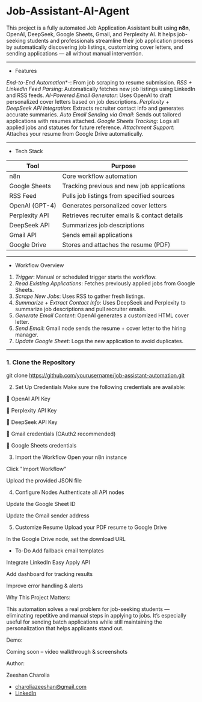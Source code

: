 # Job-Assistant-AI-Agent

This project is a fully automated Job Application Assistant built using **n8n**, OpenAI, DeepSeek, Google Sheets, Gmail, and Perplexity AI. It helps job-seeking students and professionals streamline their job application process by automatically discovering job listings, customizing cover letters, and sending applications — all without manual intervention.

---

-  Features

*End-to-End Automation**-: From job scraping to resume submission.
*RSS + LinkedIn Feed Parsing*: Automatically fetches new job listings using LinkedIn and RSS feeds.
*AI-Powered Email Generator*: Uses OpenAI to draft personalized cover letters based on job descriptions.
*Perplexity + DeepSeek API Integration*: Extracts recruiter contact info and generates accurate summaries.
*Auto Email Sending via Gmail*: Sends out tailored applications with resumes attached.
*Google Sheets Tracking*: Logs all applied jobs and statuses for future reference.
*Attachment Support*: Attaches your resume from Google Drive automatically.

---

- Tech Stack

| Tool            | Purpose                                        |
|-----------------|------------------------------------------------|
| n8n             | Core workflow automation                       |
| Google Sheets   | Tracking previous and new job applications     |
| RSS Feed        | Pulls job listings from specified sources      |
| OpenAI (GPT-4)  | Generates personalized cover letters           |
| Perplexity API  | Retrieves recruiter emails & contact details   |
| DeepSeek API    | Summarizes job descriptions                    |
| Gmail API       | Sends email applications                       |
| Google Drive    | Stores and attaches the resume (PDF)           |

---

- Workflow Overview

1. *Trigger*: Manual or scheduled trigger starts the workflow.
2. *Read Existing Applications*: Fetches previously applied jobs from Google Sheets.
3. *Scrape New Jobs*: Uses RSS to gather fresh listings.
4. *Summarize + Extract Contact Info*: Uses DeepSeek and Perplexity to summarize job descriptions and pull recruiter emails.
5. *Generate Email Content*: OpenAI generates a customized HTML cover letter.
6. *Send Email*: Gmail node sends the resume + cover letter to the hiring manager.
7. *Update Google Sheet*: Logs the new application to avoid duplicates.

---

### 1. Clone the Repository
git clone https://github.com/yourusername/job-assistant-automation.git

2. Set Up Credentials
Make sure the following credentials are available:

🔑 OpenAI API Key

🔑 Perplexity API Key

🔑 DeepSeek API Key

🔑 Gmail credentials (OAuth2 recommended)

🔑 Google Sheets credentials

3. Import the Workflow
Open your n8n instance

Click "Import Workflow"

Upload the provided JSON file

4. Configure Nodes
Authenticate all API nodes

Update the Google Sheet ID

Update the Gmail sender address

5. Customize Resume
Upload your PDF resume to Google Drive

In the Google Drive node, set the download URL

- To-Do
 Add fallback email templates

 Integrate LinkedIn Easy Apply API

 Add dashboard for tracking results

 Improve error handling & alerts

Why This Project Matters: 

This automation solves a real problem for job-seeking students — eliminating repetitive and manual steps in applying to jobs. It’s especially useful for sending batch applications while still maintaining the personalization that helps applicants stand out.

Demo:

Coming soon – video walkthrough & screenshots

Author:

Zeeshan Charolia
- charoliazeeshan@gmail.com
- [LinkedIn](https://www.linkedin.com/in/zeeshancharolia)
